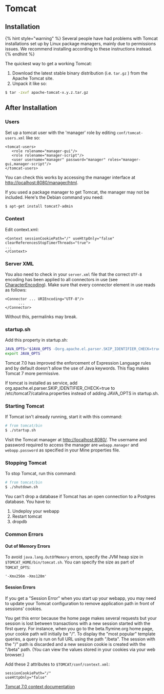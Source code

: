 # Tomcat

## Installation

{% hint style="warning" %}
Several people have had problems with Tomcat installations set up by Linux package managers, mainly due to permissions issues. We recommend installing according to these instructions instead.
{% endhint %}

The quickest way to get a working Tomcat:

1. Download the latest stable binary distribution \(i.e. `tar.gz` \) from the Apache Tomcat site.
2. Unpack it like so:

```bash
$ tar -zxvf apache-tomcat-x.y.z.tar.gz
```

## After Installation

### Users

Set up a tomcat user with the 'manager' role by editing `conf/tomcat-users.xml` like so:

```markup
<tomcat-users>
   <role rolename="manager-gui"/>
   <role rolename="manager-script"/>
   <user username="manager" password="manager" roles="manager-gui,manager-script"/>
</tomcat-users>
```

You can check this works by accessing the manager interface at [http://localhost:8080/manager/html](http://localhost:8080/manager/html).

If you used a package manager to get Tomcat, the manager may not be included. Here's the Debian command you need:

```bash
$ apt-get install tomcat7-admin
```

### Context

Edit context.xml:

```markup
<Context sessionCookiePath="/" useHttpOnly="false" clearReferencesStopTimerThreads="true">
... 
</Context>
```

### Server XML

You also need to check in your `server.xml` file that the correct `UTF-8` encoding has been applied to all connectors in use \(see [CharacterEncoding](http://wiki.apache.org/tomcat/FAQ/CharacterEncoding)\). Make sure that every connector element in use reads as follows:

```text
<Connector ... URIEncoding="UTF-8"/>
      ...
</Connector>
```

Without this, permalinks may break.

### startup.sh

Add this property in startup.sh:

```bash
JAVA_OPTS="$JAVA_OPTS -Dorg.apache.el.parser.SKIP_IDENTIFIER_CHECK=true"
export JAVA_OPTS
```

Tomcat 7.0 has improved the enforcement of Expression Language rules and by default doesn't allow the use of Java keywords. This flag makes Tomcat 7 more permissive.

If tomcat is installed as service, add org.apache.el.parser.SKIP\_IDENTIFIER\_CHECK=true to /etc/tomcat7/catalina.properties instead of adding JAVA\_OPTS in startup.sh.

### Starting Tomcat

If Tomcat isn't already running, start it with this command:

```bash
# from tomcat/bin
$ ./startup.sh
```

Visit the Tomcat manager at [http://localhost:8080/](http://localhost:8080/). The username and password required to access the manager are `webapp.manager` and `webapp.password` as specified in your Mine properties file.

### Stopping Tomcat

To stop Tomcat, run this command:

```bash
# from tomcat/bin
$ ./shutdown.sh
```

You can't drop a database if Tomcat has an open connection to a Postgres database. You have to:

1. Undeploy your webapp
2. Restart tomcat
3. dropdb

### Common Errors

#### Out of Memory Errors

To avoid `java.lang.OutOfMemory` errors, specify the JVM heap size in `$TOMCAT_HOME/bin/tomcat.sh`. You can specify the size as part of `TOMCAT_OPTS`:

```text
'-Xmx256m -Xms128m'
```

#### Session Errors

If you get a "Session Error" when you start up your webapp, you may need to update your Tomcat configuration to remove application path in front of sessions' cookies.

You get this error because the home page makes several requests but your session is lost between transactions with a new session started with the first query. For instance, when you go to the beta.flymine.org home page, your cookie path will initially be "/". To display the "most popular" template queries, a query is run on full URL using the path "/beta". The session with the "/" path is discarded and a new session cookie is created with the "/beta" path. \(You can view the values stored in your cookies via your web browser.\)

Add these 2 attributes to `$TOMCAT/conf/context.xml`:

```text
sessionCookiePath="/"
useHttpOnly="false"
```

[Tomcat 7.0 context documentation](http://tomcat.apache.org/tomcat-7.0-doc/config/context.html)

